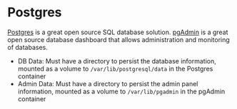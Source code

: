 # Postgres

[Postgres](https://www.postgresql.org/docs/13/index.html) is a great open source SQL database solution. [pgAdmin](https://www.pgadmin.org/) is a great open source database dashboard that allows administration and monitoring of databases.

* DB Data: Must have a directory to persist the database information, mounted as a volume to `/var/lib/postgresql/data` in the Postgres container
* Admin Data: Must have a directory to persist the admin panel information, mounted as a volume to `/var/lib/pgadmin` in the pgAdmin container